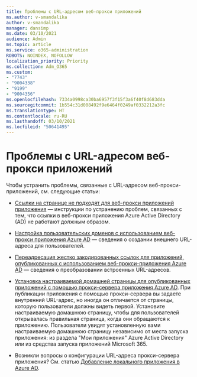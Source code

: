 ```yaml
---
title: Проблемы с URL-адресом веб-прокси приложений
ms.author: v-smandalika
author: v-smandalika
manager: dansimp
ms.date: 03/10/2021
audience: Admin
ms.topic: article
ms.service: o365-administration
ROBOTS: NOINDEX, NOFOLLOW
localization_priority: Priority
ms.collection: Adm_O365
ms.custom:
- "7743"
- "9004338"
- "9199"
- "9004356"
ms.openlocfilehash: 7334a0998ca30ba6957f3f15f3a6f40f8d683dda
ms.sourcegitcommit: 1b554c31d008492f9e6464f0249af0332212a3fc
ms.translationtype: HT
ms.contentlocale: ru-RU
ms.lasthandoff: 03/10/2021
ms.locfileid: "50641495"
---
```

# <a name="application-proxy-url-issues"></a>Проблемы с URL-адресом веб-прокси приложений

Чтобы устранить проблемы, связанные с URL-адресом веб-прокси-приложений, см. следующие статьи:

- [Ссылки на странице не подходят для веб-прокси приложений приложения](https://docs.microsoft.com/azure/active-directory/manage-apps/application-proxy-page-links-broken-problem)  — инструкции по устранению проблем, связанных с тем, что ссылки в веб-прокси приложения Azure Active Directory (AD) не работают должным образом.

- [Настройка пользовательских доменов с использованием веб-прокси приложения Azure AD](https://docs.microsoft.com/azure/active-directory/manage-apps/application-proxy-configure-custom-domain) — сведения о создании внешнего URL-адреса для пользователей.

- [Переадресация жестко закодированных ссылок для приложений, опубликованных с использованием веб-прокси-приложения Azure AD](https://docs.microsoft.com/azure/active-directory/manage-apps/application-proxy-configure-hard-coded-link-translation)  — сведения о преобразовании встроенных URL-адресов.

- [Установка настраиваемой домашней страницы для опубликованных приложений с помощью прокси-сервера приложения Azure AD](https://docs.microsoft.com/azure/active-directory/manage-apps/application-proxy-configure-custom-home-page#change-the-home-page-in-the-azure-portal). При публикации приложения с помощью прокси-сервера вы задаете внутренний URL-адрес, но иногда он отличается от страницы, которую пользователи должны видеть первой. Установите настраиваемую домашнюю страницу, чтобы для пользователей открывалась правильная страница, когда они обращаются к приложению. Пользователи увидят установленную вами настраиваемую домашнюю страницу независимо от места запуска приложения: из раздела "Мои приложения" Azure Active Directory или из средства запуска приложений Microsoft 365.

- Возникли вопросы о конфигурации URL-адреса прокси-сервера приложения? См. статью [Добавление локального приложения в Azure AD](https://docs.microsoft.com/azure/active-directory/manage-apps/application-proxy-add-on-premises-application#add-an-on-premises-app-to-azure-ad).
 

